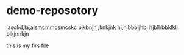 # demo-reposotory
lasdkd;la;alsmcmmcsmcskc
bjkbnjnj;knkjnk
hj,hjbbbjjhbj
hjblhbbklklj
blkjnnkjn

this is my firs file